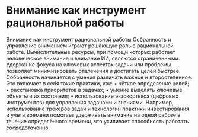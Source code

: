 # Внимание как инструмент рациональной работы

Внимание как инструмент рациональной работы
Собранность и управление вниманием играют решающую роль в рациональной работе. Вычислительные ресурсы, при помощи которых работает человеческое внимание и внимание ИИ, являются ограниченными. Удержание фокуса на ключевых аспектах задачи или проблемы позволяет минимизировать отвлечения и достигать целей быстрее.
Собранность начинается с умения различать важное и второстепенное. Это включает в себя такие практики, как:
• чёткое определение целей;
• расстановка приоритетов в задачах;
• умение выделять ключевые объекты и их состояния;
• использование экзокортекса (цифровых инструментов) для управления задачами и знаниями.
Например, использование трекеров задач и технологий практики инвестирования и учета времени помогает удерживать внимание на одной работе в течение определённого времени, что усиливает способность работать сосредоточенно.

